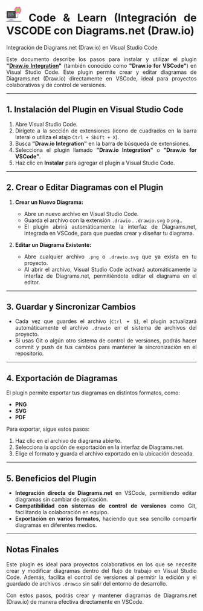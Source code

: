 <div align="justify">

# <img src=../../images/computer.png width="40"> Code & Learn (Integración de VSCODE con Diagrams.net (Draw.io)

Integración de Diagrams.net (Draw.io) en Visual Studio Code

Este documento describe los pasos para instalar y utilizar el plugin **"[Draw.io Integration](https://marketplace.visualstudio.com/items?itemName=hediet.vscode-drawio)"** (también conocido como **"Draw.io for VSCode"**) en Visual Studio Code. Este plugin permite crear y editar diagramas de Diagrams.net (Draw.io) directamente en VSCode, ideal para proyectos colaborativos y de control de versiones.

---

## 1. Instalación del Plugin en Visual Studio Code

1. Abre Visual Studio Code.
2. Dirígete a la sección de extensiones (icono de cuadrados en la barra lateral o utiliza el atajo `Ctrl + Shift + X`).
3. Busca **"Draw.io Integration"** en la barra de búsqueda de extensiones.
4. Selecciona el plugin llamado **"Draw.io Integration"** o **"Draw.io for VSCode"**.
5. Haz clic en **Instalar** para agregar el plugin a Visual Studio Code.

---

## 2. Crear o Editar Diagramas con el Plugin

1. **Crear un Nuevo Diagrama:**
   - Abre un nuevo archivo en Visual Studio Code.
   - Guarda el archivo con la extensión `.drawio` . `.drawio.svg` o `png`..
   - El plugin abrirá automáticamente la interfaz de Diagrams.net, integrada en VSCode, para que puedas crear y diseñar tu diagrama.

2. **Editar un Diagrama Existente:**
   - Abre cualquier archivo `.png` o `.drawio.svg` que ya exista en tu proyecto.
   - Al abrir el archivo, Visual Studio Code activará automáticamente la interfaz de Diagrams.net, permitiéndote editar el diagrama en el editor.

---

## 3. Guardar y Sincronizar Cambios

- Cada vez que guardes el archivo (`Ctrl + S`), el plugin actualizará automáticamente el archivo `.drawio` en el sistema de archivos del proyecto.
- Si usas Git o algún otro sistema de control de versiones, podrás hacer commit y push de tus cambios para mantener la sincronización en el repositorio.
  
---

## 4. Exportación de Diagramas

El plugin permite exportar tus diagramas en distintos formatos, como:
  
- **PNG**
- **SVG**
- **PDF**

Para exportar, sigue estos pasos:

1. Haz clic en el archivo de diagrama abierto.
2. Selecciona la opción de exportación en la interfaz de Diagrams.net.
3. Elige el formato y guarda el archivo exportado en la ubicación deseada.

---

## 5. Beneficios del Plugin

- **Integración directa de Diagrams.net** en VSCode, permitiendo editar diagramas sin cambiar de aplicación.
- **Compatibilidad con sistemas de control de versiones** como Git, facilitando la colaboración en equipo.
- **Exportación en varios formatos**, haciendo que sea sencillo compartir diagramas en diferentes medios.

---

## Notas Finales

Este plugin es ideal para proyectos colaborativos en los que se necesite crear y modificar diagramas dentro del flujo de trabajo en Visual Studio Code. Además, facilita el control de versiones al permitir la edición y el guardado de archivos `.drawio` sin salir del entorno de desarrollo.

Con estos pasos, podrás crear y mantener diagramas de Diagrams.net (Draw.io) de manera efectiva directamente en VSCode.

</div>